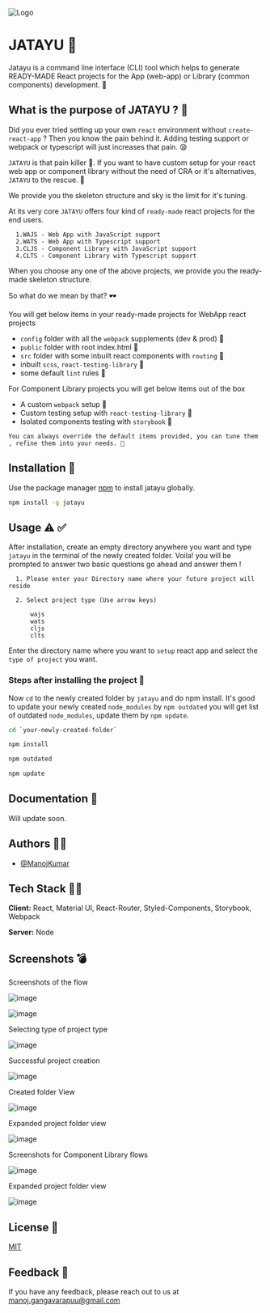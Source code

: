 ![Logo](https://user-images.githubusercontent.com/22653056/132663120-55dafaf4-195d-42d9-8d4b-ed9a148fd0f9.png)


    
# JATAYU 🦅	

Jatayu is a command line interface (CLI) tool which helps to generate READY-MADE React projects for the App (web-app) or Library (common components) development. 🚀	

## What is the purpose of JATAYU ? 💁

Did you ever tried setting up your own `react` environment without `create-react-app` ? Then you know the pain behind it. Adding testing support or webpack or typescript will just increases that pain. 😪	

`JATAYU` is that pain killer 💊. If you want to have custom setup for your react web app or component library without the need of CRA or it's alternatives, `JATAYU` to the rescue. 🥳	

We provide you the skeleton structure and sky is the limit for it's tuning.

At its very core `JATAYU` offers four kind of `ready-made` react projects for the end users.

```
  1.WAJS - Web App with JavaScript support
  2.WATS - Web App with Typescript support
  3.CLJS - Component Library with JavaScript support
  4.CLTS - Component Library with Typescript support
```

When you choose any one of the above projects, we provide you the ready-made skeleton structure.

So what do we mean by that? 🕶️

You will get below items in your ready-made projects for WebApp react projects

- `config` folder with all the `webpack` supplements (dev & prod) 🌱	
- `public` folder with root index.html 🌴
- `src` folder with some inbuilt react components with `routing` 🌲	
- inbuilt `scss`, `react-testing-library` 🍁	
- some default `lint` rules 🌵	

For Component Library projects you will get below items out of the box

- A custom `webpack` setup 🌱
- Custom testing setup with `react-testing-library` 🌲
- Isolated components testing with `storybook` 🍃

```
You can always override the default items provided, you can tune them , refine them into your needs. 🧰
```



## Installation 🔨	

Use the package manager [npm](https://www.npmjs.com/) to install jatayu globally.

```bash
npm install -g jatayu
```


  
## Usage ⚠️	✅

After installation, create an empty directory anywhere you want and type `jatayu` in the terminal of the newly created folder. Voila! you will be prompted to answer two basic questions go ahead and answer them !

```
  1. Please enter your Directory name where your future project will reside

  2. Select project type (Use arrow keys)

      wajs 
      wats 
      cljs 
      clts 
```

Enter the directory name where you want to `setup` react app and select the `type of project` you want.

### Steps after installing the project 	📌

Now `cd` to the newly created folder by `jatayu` and do npm install. It's good to update your newly created `node_modules` by `npm outdated` you will get list of outdated `node_modules`, update them by `npm update`.

```bash
cd `your-newly-created-folder`

npm install

npm outdated

npm update
```




  
## Documentation 📝	

Will update soon.

  
## Authors 👨‍🚀

- [@ManojKumar](https://github.com/manjureddy7)

## Tech Stack 	🧑‍💻

**Client:** React, Material UI, React-Router, Styled-Components, Storybook, Webpack

**Server:** Node

  
## Screenshots	💣

Screenshots of the flow

![image](https://user-images.githubusercontent.com/22653056/132643582-5bfad397-d9db-4680-80f7-1e23446f8e34.png)


![image](https://user-images.githubusercontent.com/22653056/132514251-92123992-ca66-4789-a1fe-2d783e57896c.png)

Selecting type of project type

![image](https://user-images.githubusercontent.com/22653056/132514378-3dc7042d-b323-496d-8f70-f3ebfcd79b35.png)

Successful project creation

![image](https://user-images.githubusercontent.com/22653056/132643701-d835b1fc-e7a6-4fbf-a31d-eac00d8cecd5.png)


Created folder View

![image](https://user-images.githubusercontent.com/22653056/132514452-4fe0d562-1622-4808-9cc4-41bb426417e5.png)

Expanded project folder view

![image](https://user-images.githubusercontent.com/22653056/132514522-44b0b01c-9a49-4100-a20e-13565a2537ed.png)


Screenshots for Component Library flows

![image](https://user-images.githubusercontent.com/22653056/132514826-a77a4d14-af01-42dd-a2fd-7e02a1292692.png)

Expanded project folder view

![image](https://user-images.githubusercontent.com/22653056/132514966-b2d5b68e-3bd4-4544-b7f4-9c6284f4b6d3.png)


  
## License 🦔

[MIT](https://choosealicense.com/licenses/mit/)

  
## Feedback  📣

If you have any feedback, please reach out to us at manoj.gangavarapuu@gmail.com

  

  
